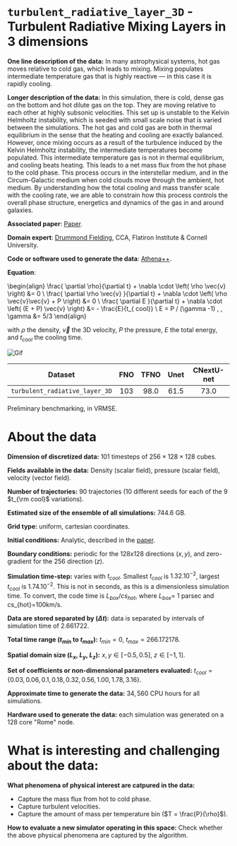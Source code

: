 # `turbulent_radiative_layer_3D` - Turbulent Radiative Mixing Layers in 3 dimensions

**One line description of the data:** In many astrophysical systems, hot gas moves relative to cold gas, which leads to mixing. Mixing populates intermediate temperature gas that is highly reactive — in this case it is rapidly cooling.

**Longer description of the data:** In this simulation, there is cold, dense gas on the bottom and hot dilute gas on the top. They are moving relative to each other at highly subsonic velocities. This set up is unstable to the Kelvin Helmholtz instability, which is seeded with small scale noise that is varied between the simulations. The hot gas and cold gas are both in thermal equilibrium in the sense that the heating and cooling are exactly balanced. However, once mixing occurs as a result of the turbulence induced by the Kelvin Helmholtz instability, the intermediate temperatures become populated. This intermediate temperature gas is not in thermal equilibrium, and cooling beats heating. This leads to a net mass flux from the hot phase to the cold phase. This process occurs in the interstellar medium, and in the Circum-Galactic medium when cold clouds move through the ambient, hot medium. By understanding how the total cooling and mass transfer scale with the cooling rate, we are able to constrain how this process controls the overall phase structure, energetics and dynamics of the gas in and around galaxies.

**Associated paper**: [Paper](https://iopscience.iop.org/article/10.3847/2041-8213/ab8d2c/pdf).

**Domain expert**: [Drummond Fielding](https://dfielding14.github.io/), CCA, Flatiron Institute & Cornell University.

**Code or software used to generate the data**: [Athena++](https://www.athena-astro.app/).

**Equation**: 


\begin{align}
\frac{ \partial \rho}{\partial t} + \nabla \cdot \left( \rho \vec{v} \right) &= 0 \\
\frac{ \partial \rho \vec{v} }{\partial t} + \nabla \cdot \left( \rho \vec{v}\vec{v} + P \right) &= 0 \\
\frac{ \partial E }{\partial t} + \nabla \cdot \left( (E + P) \vec{v} \right) &= - \frac{E}{t_{ cool}} \\
E = P / (\gamma -1) \, \, \gamma &= 5/3
\end{align}

with $\rho$ the density, $\vec{v}$ the 3D velocity, $P$ the pressure, $E$ the total energy, and $t_{ cool}$ the cooling time.

![Gif](https://users.flatironinstitute.org/~polymathic/data/the_well/datasets/turbulent_radiative_layer_3D/gif/density_normalized.gif)

| Dataset    | FNO | TFNO  | Unet | CNextU-net
|:-:|:-:|:-:|:-:|:-:|
| `turbulent_radiative_layer_3D`  | 103 |98.0| 61.5 |73.0|

Preliminary benchmarking, in VRMSE.

# About the data

**Dimension of discretized data:** $101$ timesteps of $256\times128\times128$ cubes.

**Fields available in the data:** Density (scalar field), pressure (scalar field), velocity (vector field).

**Number of trajectories:** 90 trajectories (10 different seeds for each of the 9 $t_{\rm cool}$ variations).

**Estimated size of the ensemble of all simulations:** 744.6 GB.

**Grid type:** uniform, cartesian coordinates.

**Initial conditions:** Analytic, described in the [paper](https://ui.adsabs.harvard.edu/abs/2020ApJ...894L..24F/abstract).

**Boundary conditions:** periodic for the 128x128 directions ($x,y$), and zero-gradient for the 256 direction ($z$).

**Simulation time-step:** varies with $t_{cool}$. Smallest $t_{cool}$ is $1.32.10^{-2}$, largest $t_{cool}$ is $1.74.10^{-2}$. This is not in seconds, as this is a dimensionless simulation time. To convert, the code time is $L_{box}/cs_{hot}$, where $L_{box}$= 1 parsec and cs_{hot}=100km/s.

**Data are stored separated by ($\Delta t$):** data is separated by intervals of simulation time of 2.661722.

**Total time range ($t_{min}$ to $t_{max}$):** $t_{min} = 0$, $t_{max} = 266.172178$.

**Spatial domain size ($L_x$, $L_y$, $L_z$):** $x,y\in[-0.5,0.5]$, $z\in[-1,1]$.

**Set of coefficients or non-dimensional parameters evaluated:** $t_{cool} = \{0.03, 0.06, 0.1, 0.18, 0.32, 0.56, 1.00, 1.78, 3.16\}$.

**Approximate time to generate the data:** $34,560$ CPU hours for all simulations.

**Hardware used to generate the data:** each simulation was generated on a 128 core "Rome" node.

# What is interesting and challenging about the data:

**What phenomena of physical interest are catpured in the data:** 
- Capture the mass flux from hot to cold phase. 
- Capture turbulent velocities. 
- Capture the amount of mass per temperature bin ($T = \frac{P}{\rho}$).

**How to evaluate a new simulator operating in this space:** Check whether the above physical phenomena are captured by the algorithm.
